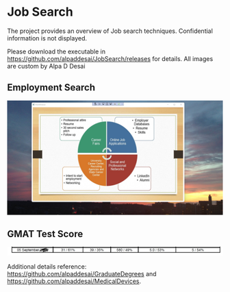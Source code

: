 # Job Search

The project provides an overview of Job search techniques. Confidential information is not displayed. 

Please download the executable in https://github.com/alpaddesai/JobSearch/releases for details. All images are custom by Alpa D Desai

## Employment Search
![image](StartEmploymentImage.jpg)

## GMAT Test Score  
![image](GMATImage.jpg)

Additional details reference:  https://github.com/alpaddesai/GraduateDegrees and https://github.com/alpaddesai/MedicalDevices.
